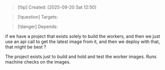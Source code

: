 
>[!tip] Created: [2025-09-20 Sat 12:50]

>[!question] Targets: 

>[!danger] Depends: 

if we have a project that exists solely to build the workers, and then we just use an api call to get the latest image from it, and then we deploy with that, that might be best ?

The project exists just to build and hold and test the worker images.
Runs machine checks on the images.
